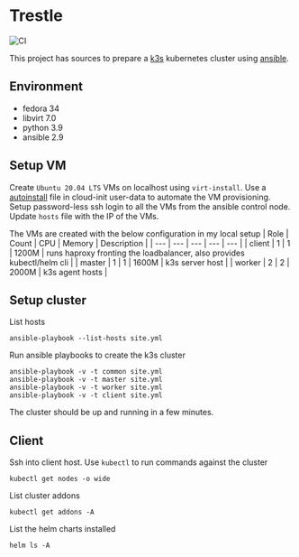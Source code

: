 # Trestle

![CI](https://github.com/jostho/trestle/workflows/CI/badge.svg)

This project has sources to prepare a [k3s](https://github.com/k3s-io/k3s) kubernetes cluster using [ansible](https://github.com/ansible/ansible).

## Environment

* fedora 34
* libvirt 7.0
* python 3.9
* ansible 2.9

## Setup VM

Create `Ubuntu 20.04 LTS` VMs on localhost using `virt-install`.
Use a [autoinstall](https://ubuntu.com/server/docs/install/autoinstall-reference) file in cloud-init user-data to automate the VM provisioning.
Setup password-less ssh login to all the VMs from the ansible control node. Update `hosts` file with the IP of the VMs.

The VMs are created with the below configuration in my local setup
| Role | Count | CPU | Memory | Description |
| --- | --- | --- | --- | --- |
| client | 1 | 1 | 1200M | runs haproxy fronting the loadbalancer, also provides kubectl/helm cli |
| master | 1 | 1 | 1600M | k3s server host |
| worker | 2 | 2 | 2000M | k3s agent hosts |

## Setup cluster

List hosts

    ansible-playbook --list-hosts site.yml

Run ansible playbooks to create the k3s cluster

    ansible-playbook -v -t common site.yml
    ansible-playbook -v -t master site.yml
    ansible-playbook -v -t worker site.yml
    ansible-playbook -v -t client site.yml

The cluster should be up and running in a few minutes.

## Client

Ssh into client host. Use `kubectl` to run commands against the cluster

    kubectl get nodes -o wide

List cluster addons

    kubectl get addons -A

List the helm charts installed

    helm ls -A
